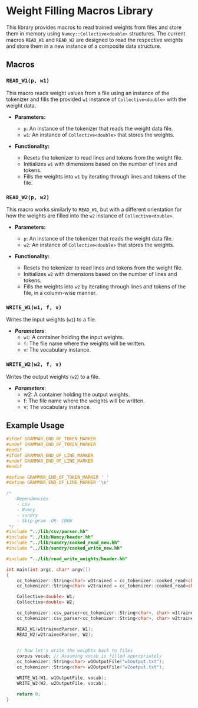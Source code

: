 # Weight Filling Macros Library

This library provides macros to read trained weights from files and store them in memory using `Numcy::Collective<double>` structures. The current macros `READ_W1` and `READ_W2` are designed to read the respective weights and store them in a new instance of a composite data structure.

## Macros

### `READ_W1(p, w1)`

This macro reads weight values from a file using an instance of the tokenizer and fills the provided `w1` instance of `Collective<double>` with the weight data.

- **Parameters:**
  - `p`: An instance of the tokenizer that reads the weight data file.
  - `w1`: An instance of `Collective<double>` that stores the weights.

- **Functionality:**
  - Resets the tokenizer to read lines and tokens from the weight file.
  - Initializes `w1` with dimensions based on the number of lines and tokens.
  - Fills the weights into `w1` by iterating through lines and tokens of the file.

### `READ_W2(p, w2)`

This macro works similarly to `READ_W1`, but with a different orientation for how the weights are filled into the `w2` instance of `Collective<double>`.

- **Parameters:**
  - `p`: An instance of the tokenizer that reads the weight data file.
  - `w2`: An instance of `Collective<double>` that stores the weights.

- **Functionality:**
  - Resets the tokenizer to read lines and tokens from the weight file.
  - Initializes `w2` with dimensions based on the number of lines and tokens.
  - Fills the weights into `w2` by iterating through lines and tokens of the file, in a column-wise manner.

### `WRITE_W1(w1, f, v)`
Writes the input weights (`w1`) to a file.

- ***Parameters***:
  - `w1`: A container holding the input weights.
  - `f`: The file name where the weights will be written.
  - `v`: The vocabulary instance.

### `WRITE_W2(w2, f, v)`
Writes the output weights (`w2`) to a file.

- ***Parameters***:
  - w2: A container holding the output weights.
  - f: The file name where the weights will be written.
  - v: The vocabulary instance.

## Example Usage

```cpp
#ifdef GRAMMAR_END_OF_TOKEN_MARKER
#undef GRAMMAR_END_OF_TOKEN_MARKER
#endif
#ifdef GRAMMAR_END_OF_LINE_MARKER
#undef GRAMMAR_END_OF_LINE_MARKER
#endif

#define GRAMMAR_END_OF_TOKEN_MARKER ' '
#define GRAMMAR_END_OF_LINE_MARKER '\n'

/*
    Dependencies
    - csv
    - Numcy
    - sundry
    - Skip-gram -OR- CBOW    
 */
#include "../lib/csv/parser.hh"
#include "../lib/Numcy/header.hh"
#include "../lib/sundry/cooked_read_new.hh"
#include "../lib/sundry/cooked_write_new.hh"

#include "../lib/read_write_weights/header.hh"

int main(int argc, char* argv[])
{
    cc_tokenizer::String<char> w1trained = cc_tokenizer::cooked_read<char>(cc_tokenizer::String<char>("w1trained.txt"));
    cc_tokenizer::String<char> w2trained = cc_tokenizer::cooked_read<char>(cc_tokenizer::String<char>("w2trained.txt"));

    Collective<double> W1;
    Collective<double> W2;

    cc_tokenizer::csv_parser<cc_tokenizer::String<char>, char> w1trainedParser(w1trained);  
    cc_tokenizer::csv_parser<cc_tokenizer::String<char>, char> w2trainedParser(w2trained);

    READ_W1(w1trainedParser, W1);
    READ_W2(w2trainedParser, W2);

   
    // Now let's write the weights back to files
    corpus vocab; // Assuming vocab is filled appropriately
    cc_tokenizer::String<char> w1OutputFile("w1output.txt");
    cc_tokenizer::String<char> w2OutputFile("w2output.txt");

    WRITE_W1(W1, w1OutputFile, vocab);
    WRITE_W2(W2, w2OutputFile, vocab);

    return 0;
}
```
